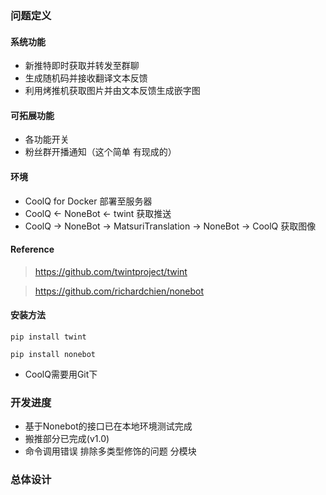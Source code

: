 ### 问题定义

#### 系统功能

- 新推特即时获取并转发至群聊
- 生成随机码并接收翻译文本反馈
- 利用烤推机获取图片并由文本反馈生成嵌字图

#### 可拓展功能

- 各功能开关
- 粉丝群开播通知（这个简单 有现成的）

#### 环境

- CoolQ for Docker 部署至服务器
- CoolQ <- NoneBot <- twint 获取推送
- CoolQ -> NoneBot -> MatsuriTranslation -> NoneBot -> CoolQ 获取图像

#### Reference

> https://github.com/twintproject/twint

> https://github.com/richardchien/nonebot

#### 安装方法

`pip install twint`

`pip install nonebot`

- CoolQ需要用Git下
### 开发进度

- 基于Nonebot的接口已在本地环境测试完成
- 搬推部分已完成(v1.0)
- 命令调用错误 排除多类型修饰的问题 分模块

### 总体设计